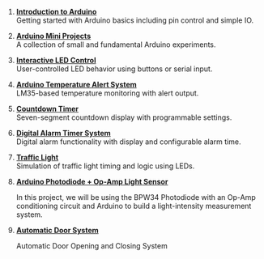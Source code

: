 
1. [**Introduction to Arduino**](https://github.com/MohsenSafari83/Hands-On-Arduino/tree/main/projects/Introduction%20to%20Arduino)  
   Getting started with Arduino basics including pin control and simple IO.
   
3. [**Arduino Mini Projects**](https://github.com/MohsenSafari83/Hands-On-Arduino/tree/main/projects/Arduino%20Mini%20Projects)  
   A collection of small and fundamental Arduino experiments.  
  
4. [**Interactive LED Control**](https://github.com/MohsenSafari83/Hands-On-Arduino/tree/main/projects/Interactive%20LED%20Control)  
   User-controlled LED behavior using buttons or serial input.  


5. [**Arduino Temperature Alert System**](https://github.com/MohsenSafari83/Hands-On-Arduino/tree/main/projects/Arduino%20Temperature%20Alert%20System)  
   LM35-based temperature monitoring with alert output.  

6. [**Countdown Timer**](https://github.com/MohsenSafari83/Hands-On-Arduino/tree/main/projects/Countdown%20timer)  
   Seven-segment countdown display with programmable settings.  

7. [**Digital Alarm Timer System**](https://github.com/MohsenSafari83/Hands-On-Arduino/tree/main/projects/Digital%20Alarm%20Timer%20System)  
   Digital alarm functionality with display and configurable alarm time.  


8. [**Traffic Light**](https://github.com/MohsenSafari83/Hands-On-Arduino/tree/main/projects/Traffic%20Light)  
   Simulation of traffic light timing and logic using LEDs.

9. [**Arduino Photodiode + Op-Amp Light Sensor**](https://github.com/MohsenSafari83/Hands-On-Arduino/tree/main/projects/signal%20amplification%20with%20Photodiode)
    
    In this project, we will be using the BPW34 Photodiode with an Op-Amp conditioning circuit and Arduino to build a light-intensity measurement system.

10. [**Automatic Door System**](https://github.com/MohsenSafari83/Hands-On-Arduino/tree/main/projects/Automatic%20Door%20System)

      Automatic Door Opening and Closing System
